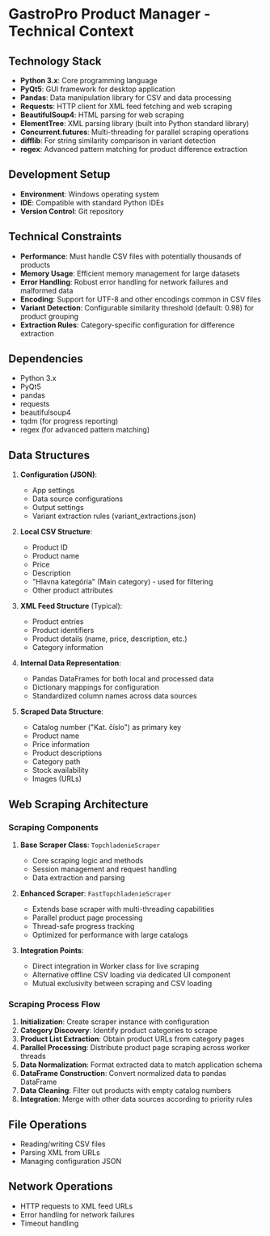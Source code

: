 # GastroPro Product Manager - Technical Context

## Technology Stack
- **Python 3.x**: Core programming language
- **PyQt5**: GUI framework for desktop application
- **Pandas**: Data manipulation library for CSV and data processing
- **Requests**: HTTP client for XML feed fetching and web scraping
- **BeautifulSoup4**: HTML parsing for web scraping
- **ElementTree**: XML parsing library (built into Python standard library)
- **Concurrent.futures**: Multi-threading for parallel scraping operations
- **difflib**: For string similarity comparison in variant detection
- **regex**: Advanced pattern matching for product difference extraction

## Development Setup
- **Environment**: Windows operating system
- **IDE**: Compatible with standard Python IDEs
- **Version Control**: Git repository

## Technical Constraints
- **Performance**: Must handle CSV files with potentially thousands of products
- **Memory Usage**: Efficient memory management for large datasets
- **Error Handling**: Robust error handling for network failures and malformed data
- **Encoding**: Support for UTF-8 and other encodings common in CSV files
- **Variant Detection**: Configurable similarity threshold (default: 0.98) for product grouping
- **Extraction Rules**: Category-specific configuration for difference extraction

## Dependencies
- Python 3.x
- PyQt5
- pandas
- requests
- beautifulsoup4
- tqdm (for progress reporting)
- regex (for advanced pattern matching)

## Data Structures
1. **Configuration (JSON)**:
   - App settings
   - Data source configurations
   - Output settings
   - Variant extraction rules (variant_extractions.json)

2. **Local CSV Structure**:
   - Product ID
   - Product name
   - Price
   - Description
   - "Hlavna kategória" (Main category) - used for filtering
   - Other product attributes

3. **XML Feed Structure** (Typical):
   - Product entries
   - Product identifiers
   - Product details (name, price, description, etc.)
   - Category information

4. **Internal Data Representation**:
   - Pandas DataFrames for both local and processed data
   - Dictionary mappings for configuration
   - Standardized column names across data sources

5. **Scraped Data Structure**:
   - Catalog number ("Kat. číslo") as primary key
   - Product name
   - Price information
   - Product descriptions
   - Category path
   - Stock availability
   - Images (URLs)
   
## Web Scraping Architecture

### Scraping Components
1. **Base Scraper Class**: `TopchladenieScraper`
   - Core scraping logic and methods
   - Session management and request handling
   - Data extraction and parsing

2. **Enhanced Scraper**: `FastTopchladenieScraper`
   - Extends base scraper with multi-threading capabilities
   - Parallel product page processing
   - Thread-safe progress tracking
   - Optimized for performance with large catalogs

3. **Integration Points**:
   - Direct integration in Worker class for live scraping
   - Alternative offline CSV loading via dedicated UI component
   - Mutual exclusivity between scraping and CSV loading

### Scraping Process Flow
1. **Initialization**: Create scraper instance with configuration
2. **Category Discovery**: Identify product categories to scrape
3. **Product List Extraction**: Obtain product URLs from category pages
4. **Parallel Processing**: Distribute product page scraping across worker threads
5. **Data Normalization**: Format extracted data to match application schema
6. **DataFrame Construction**: Convert normalized data to pandas DataFrame
7. **Data Cleaning**: Filter out products with empty catalog numbers
8. **Integration**: Merge with other data sources according to priority rules

## File Operations
- Reading/writing CSV files
- Parsing XML from URLs
- Managing configuration JSON

## Network Operations
- HTTP requests to XML feed URLs
- Error handling for network failures
- Timeout handling
